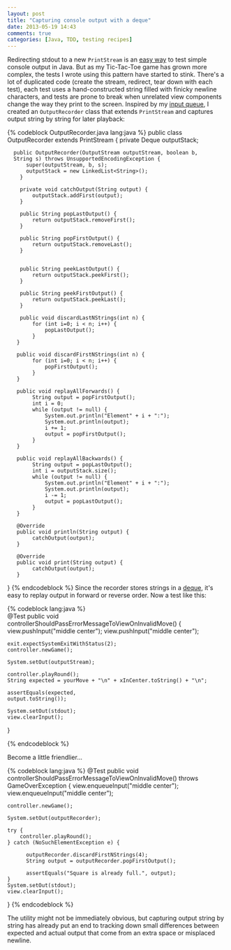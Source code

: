```yaml
---
layout: post
title: "Capturing console output with a deque"
date: 2013-05-19 14:43
comments: true
categories: [Java, TDD, testing recipes]
---
```


Redirecting stdout to a new `PrintStream` is an [easy way](http://ecmendenhall.github.io/blog/blog/2013/05/05/testing-console-output-with-junit-and-infinitest/)
to test simple console output in Java. But as my Tic-Tac-Toe game has
grown more complex, the tests I wrote using this pattern have started
to stink. There's a lot of duplicated code (create the stream,
redirect, tear down with each test), each test uses a hand-constructed
string filled with finicky newline characters, and tests are prone to
break when unrelated view components change the way they print to the
screen. Inspired by my [input
queue](http://ecmendenhall.github.io/blog/blog/2013/05/15/mocking-user-input-with-a-queue/),
I created an `OutputRecorder` class that extends `PrintStream` and
captures output string by string for later playback:

{% codeblock OutputRecorder.java lang:java %}
public class OutputRecorder extends PrintStream {
    private Deque<String> outputStack;

      public OutputRecorder(OutputStream outputStream, boolean b,
      String s) throws UnsupportedEncodingException {
          super(outputStream, b, s);
          outputStack = new LinkedList<String>();
        }

        private void catchOutput(String output) {
            outputStack.addFirst(output);
        }

        public String popLastOutput() {
            return outputStack.removeFirst();
        }

        public String popFirstOutput() {
            return outputStack.removeLast();
        }


        public String peekLastOutput() {
            return outputStack.peekFirst();
        }

        public String peekFirstOutput() {
            return outputStack.peekLast();
        }

        public void discardLastNStrings(int n) {
            for (int i=0; i < n; i++) {
                popLastOutput();
            }
       }

       public void discardFirstNStrings(int n) {
            for (int i=0; i < n; i++) {
                popFirstOutput();
            }
       }

       public void replayAllForwards() {
            String output = popFirstOutput();
            int i = 0;
            while (output != null) {
                System.out.println("Element" + i + ":");
                System.out.println(output);
                i += 1;
                output = popFirstOutput();
            }
       }

       public void replayAllBackwards() {
            String output = popLastOutput();
            int i = outputStack.size();
            while (output != null) {
                System.out.println("Element" + i + ":");
                System.out.println(output);
                i -= 1;
                output = popLastOutput();
            }
       }

       @Override
       public void println(String output) {
            catchOutput(output);
       }

       @Override
       public void print(String output) {
            catchOutput(output);
       }

}
{% endcodeblock %}
Since the recorder stores strings in a
[deque](https://en.wikipedia.org/wiki/Deque),
it's easy to replay output in forward or reverse order. Now a test
like this:

{% codeblock lang:java %}                              
@Test
public void controllerShouldPassErrorMessageToViewOnInvalidMove() {
    view.pushInput("middle center");
    view.pushInput("middle center");

    exit.expectSystemExitWithStatus(2);
    controller.newGame();

    System.setOut(outputStream);

    controller.playRound();
    String expected = yourMove + "\n" + xInCenter.toString() + "\n";

    assertEquals(expected,
    output.toString());

    System.setOut(stdout);
    view.clearInput();
}

{% endcodeblock %}                              

Become a little friendlier...

{% codeblock lang:java %}
@Test
public void controllerShouldPassErrorMessageToViewOnInvalidMove() throws GameOverException {
    view.enqueueInput("middle center");
    view.enqueueInput("middle center");

    controller.newGame();

    System.setOut(outputRecorder);

    try {
        controller.playRound();
    } catch (NoSuchElementException e) {

          outputRecorder.discardFirstNStrings(4);
          String output = outputRecorder.popFirstOutput();

          assertEquals("Square is already full.", output);
    }
    System.setOut(stdout);
    view.clearInput();
}
{% endcodeblock %}

The utility might not be immediately obvious, but capturing output
string by string has already put an end to tracking down small
differences between expected and actual output that come from an extra
space or misplaced newline.                               
